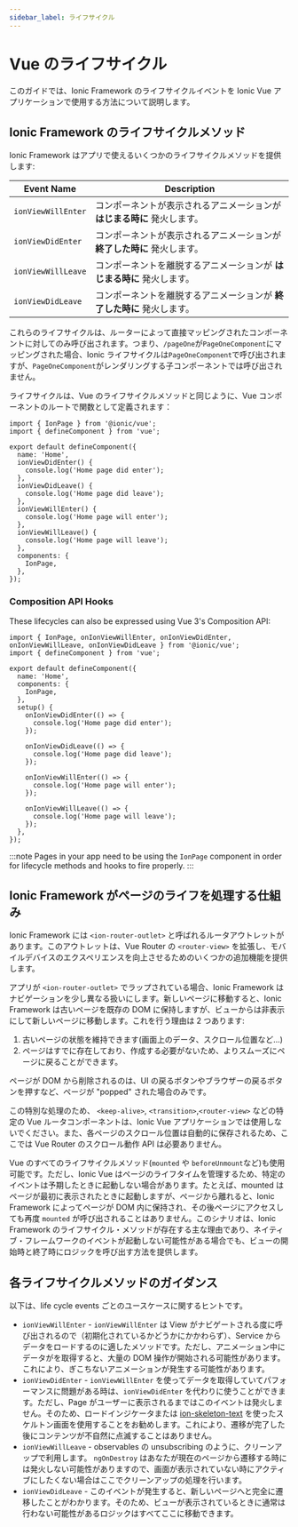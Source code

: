 ```yaml
---
sidebar_label: ライフサイクル
---
```


# Vue のライフサイクル

このガイドでは、Ionic Framework のライフサイクルイベントを Ionic Vue アプリケーションで使用する方法について説明します。

## Ionic Framework のライフサイクルメソッド

Ionic Framework はアプリで使えるいくつかのライフサイクルメソッドを提供します:

| Event Name         | Description                                                              |
| ------------------ | ------------------------------------------------------------------------ |
| `ionViewWillEnter` | コンポーネントが表示されるアニメーションが **はじまる時に** 発火します。 |
| `ionViewDidEnter`  | コンポーネントが表示されるアニメーションが **終了した時に** 発火します。 |
| `ionViewWillLeave` | コンポーネントを離脱するアニメーションが **はじまる時に** 発火します。   |
| `ionViewDidLeave`  | コンポーネントを離脱するアニメーションが **終了した時に** 発火します。   |

これらのライフサイクルは、ルーターによって直接マッピングされたコンポーネントに対してのみ呼び出されます。つまり、`/pageOne`が`PageOneComponent`にマッピングされた場合、Ionic ライフサイクルは`PageOneComponent`で呼び出されますが、`PageOneComponent`がレンダリングする子コンポーネントでは呼び出されません。

ライフサイクルは、Vue のライフサイクルメソッドと同じように、Vue コンポーネントのルートで関数として定義されます：

```tsx
import { IonPage } from '@ionic/vue';
import { defineComponent } from 'vue';

export default defineComponent({
  name: 'Home',
  ionViewDidEnter() {
    console.log('Home page did enter');
  },
  ionViewDidLeave() {
    console.log('Home page did leave');
  },
  ionViewWillEnter() {
    console.log('Home page will enter');
  },
  ionViewWillLeave() {
    console.log('Home page will leave');
  },
  components: {
    IonPage,
  },
});
```

### Composition API Hooks

These lifecycles can also be expressed using Vue 3's Composition API:

```tsx
import { IonPage, onIonViewWillEnter, onIonViewDidEnter, onIonViewWillLeave, onIonViewDidLeave } from '@ionic/vue';
import { defineComponent } from 'vue';

export default defineComponent({
  name: 'Home',
  components: {
    IonPage,
  },
  setup() {
    onIonViewDidEnter(() => {
      console.log('Home page did enter');
    });

    onIonViewDidLeave(() => {
      console.log('Home page did leave');
    });

    onIonViewWillEnter(() => {
      console.log('Home page will enter');
    });

    onIonViewWillLeave(() => {
      console.log('Home page will leave');
    });
  },
});
```

:::note
Pages in your app need to be using the `IonPage` component in order for lifecycle methods and hooks to fire properly.
:::

## Ionic Framework がページのライフを処理する仕組み

Ionic Framework には `<ion-router-outlet>` と呼ばれるルータアウトレットがあります。このアウトレットは、Vue Router の `<router-view>` を拡張し、モバイルデバイスのエクスペリエンスを向上させるためのいくつかの追加機能を提供します。

アプリが `<ion-router-outlet>` でラップされている場合、Ionic Framework はナビゲーションを少し異なる扱いにします。新しいページに移動すると、Ionic Framework は古いページを既存の DOM に保持しますが、ビューからは非表示にして新しいページに移動します。これを行う理由は 2 つあります:

1. 古いページの状態を維持できます(画面上のデータ、スクロール位置など...)
2. ページはすでに存在しており、作成する必要がないため、よりスムーズにページに戻ることができます。

ページが DOM から削除されるのは、UI の戻るボタンやブラウザーの戻るボタンを押すなど、ページが "popped" された場合のみです。

この特別な処理のため、 `<keep-alive>`, `<transition>`,`<router-view>` などの特定の Vue ルータコンポーネントは、Ionic Vue アプリケーションでは使用しないでください。また、各ページのスクロール位置は自動的に保存されるため、ここでは Vue Router のスクロール動作 API は必要ありません。

Vue のすべてのライフサイクルメソッド(`mounted` や `beforeUnmount`など)も使用可能です。ただし、Ionic Vue はページのライフタイムを管理するため、特定のイベントは予期したときに起動しない場合があります。たとえば、mounted はページが最初に表示されたときに起動しますが、ページから離れると、Ionic Framework によってページが DOM 内に保持され、その後ページにアクセスしても再度 `mounted` が呼び出されることはありません。このシナリオは、Ionic Framework のライフサイクル・メソッドが存在する主な理由であり、ネイティブ・フレームワークのイベントが起動しない可能性がある場合でも、ビューの開始時と終了時にロジックを呼び出す方法を提供します。

## 各ライフサイクルメソッドのガイダンス

以下は、life cycle events ごとのユースケースに関するヒントです。

- `ionViewWillEnter` - `ionViewWillEnter` は View がナビゲートされる度に呼び出されるので（初期化されているかどうかにかかわらず）、Service からデータをロードするのに適したメソッドです。ただし、アニメーション中にデータがを取得すると、大量の DOM 操作が開始される可能性があります。これにより、ぎこちないアニメーションが発生する可能性があります。
- `ionViewDidEnter` - `ionViewWillEnter` を使ってデータを取得していてパフォーマンスに問題がある時は、`ionViewDidEnter` を代わりに使うことができます。ただし、Page がユーザーに表示されるまではこのイベントは発火しません。そのため、ロードインジケータまたは [ion-skeleton-text](../api/skeleton-text) を使ったスケルトン画面を使用することをお勧めします。これにより、遷移が完了した後にコンテンツが不自然に点滅することはありません。
- `ionViewWillLeave` - observables の unsubscribing のように、クリーンアップで利用します。 `ngOnDestroy` はあなたが現在のページから遷移する時には発火しない可能性がありますので、画面が表示されていない時にアクティブにしたくない場合はここでクリーンアップの処理を行います。
- `ionViewDidLeave` - このイベントが発生すると、新しいページへと完全に遷移したことがわかります。そのため、ビューが表示されているときに通常は行わない可能性があるロジックはすべてここに移動できます。
